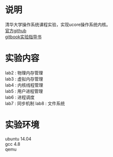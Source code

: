 # 说明
清华大学操作系统课程实验，实现ucore操作系统内核。  
[官方github](https://github.com/chyyuu/os_kernel_lab/tree/master)  
[gitbook实验指导书](https://chyyuu.gitbooks.io/ucore_os_docs/content/)

# 实验内容
lab2 : 物理内存管理  
lab3 : 虚拟内存管理  
lab4 : 内核线程管理  
lab5 : 用户进程管理  
lab6 : 进程调度  
lab7 : 同步机制
lab8 : 文件系统

# 实验环境
ubuntu 14.04  
gcc 4.8  
qemu

